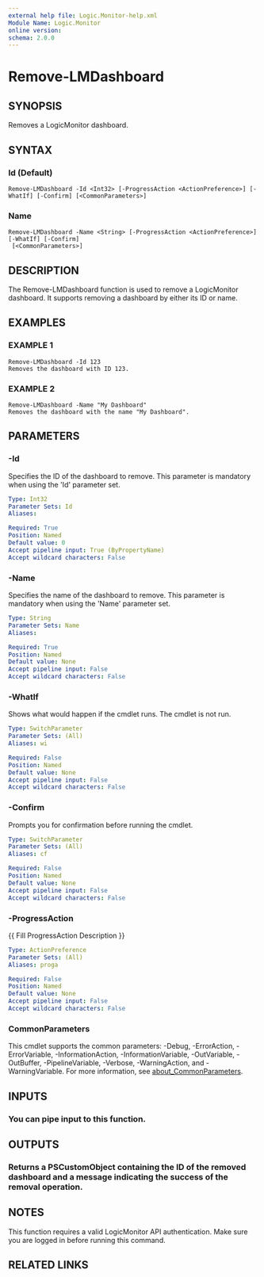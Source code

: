 ```yaml
---
external help file: Logic.Monitor-help.xml
Module Name: Logic.Monitor
online version:
schema: 2.0.0
---
```


# Remove-LMDashboard

## SYNOPSIS
Removes a LogicMonitor dashboard.

## SYNTAX

### Id (Default)
```
Remove-LMDashboard -Id <Int32> [-ProgressAction <ActionPreference>] [-WhatIf] [-Confirm] [<CommonParameters>]
```

### Name
```
Remove-LMDashboard -Name <String> [-ProgressAction <ActionPreference>] [-WhatIf] [-Confirm]
 [<CommonParameters>]
```

## DESCRIPTION
The Remove-LMDashboard function is used to remove a LogicMonitor dashboard.
It supports removing a dashboard by either its ID or name.

## EXAMPLES

### EXAMPLE 1
```
Remove-LMDashboard -Id 123
Removes the dashboard with ID 123.
```

### EXAMPLE 2
```
Remove-LMDashboard -Name "My Dashboard"
Removes the dashboard with the name "My Dashboard".
```

## PARAMETERS

### -Id
Specifies the ID of the dashboard to remove.
This parameter is mandatory when using the 'Id' parameter set.

```yaml
Type: Int32
Parameter Sets: Id
Aliases:

Required: True
Position: Named
Default value: 0
Accept pipeline input: True (ByPropertyName)
Accept wildcard characters: False
```

### -Name
Specifies the name of the dashboard to remove.
This parameter is mandatory when using the 'Name' parameter set.

```yaml
Type: String
Parameter Sets: Name
Aliases:

Required: True
Position: Named
Default value: None
Accept pipeline input: False
Accept wildcard characters: False
```

### -WhatIf
Shows what would happen if the cmdlet runs.
The cmdlet is not run.

```yaml
Type: SwitchParameter
Parameter Sets: (All)
Aliases: wi

Required: False
Position: Named
Default value: None
Accept pipeline input: False
Accept wildcard characters: False
```

### -Confirm
Prompts you for confirmation before running the cmdlet.

```yaml
Type: SwitchParameter
Parameter Sets: (All)
Aliases: cf

Required: False
Position: Named
Default value: None
Accept pipeline input: False
Accept wildcard characters: False
```

### -ProgressAction
{{ Fill ProgressAction Description }}

```yaml
Type: ActionPreference
Parameter Sets: (All)
Aliases: proga

Required: False
Position: Named
Default value: None
Accept pipeline input: False
Accept wildcard characters: False
```

### CommonParameters
This cmdlet supports the common parameters: -Debug, -ErrorAction, -ErrorVariable, -InformationAction, -InformationVariable, -OutVariable, -OutBuffer, -PipelineVariable, -Verbose, -WarningAction, and -WarningVariable. For more information, see [about_CommonParameters](http://go.microsoft.com/fwlink/?LinkID=113216).

## INPUTS

### You can pipe input to this function.
## OUTPUTS

### Returns a PSCustomObject containing the ID of the removed dashboard and a message indicating the success of the removal operation.
## NOTES
This function requires a valid LogicMonitor API authentication.
Make sure you are logged in before running this command.

## RELATED LINKS
